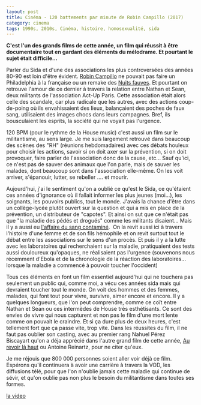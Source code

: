 ```yaml
---
layout: post
title: Cinéma - 120 battements par minute de Robin Campillo (2017)
category: cinema
tags: 1990s, 2010s, Cinéma, histoire, homosexualité, sida
---
```

**C'est l'un des grands films de cette année, un film qui réussit à être documentaire tout en gardant des éléments du mélodrame. Et pourtant le sujet était difficile...**

Parler du Sida et d'une des associations les plus controversées des années 80-90 est loin d'être évident. <a href="https://fr.wikipedia.org/wiki/Robin_Campillo">Robin Campillo</a> ne pouvait pas faire un Philadelphia à la française ou un remake des <a href="https://fr.wikipedia.org/wiki/Les_Nuits_fauves">Nuits fauves</a>. Et pourtant on retrouve l'amour de ce dernier à travers la relation entre Nathan et Sean, deux militants de l'association Act-Up Paris. Cette association était alors celle des scandale, car plus radicale que les autres, avec des actions coup-de-poing où ils envahissaient des lieux, balançaient des poches de faux sang, utilisaient des images chocs dans leurs campagnes. Bref, ils bousculaient les esprits, la société qui ne voyait pas l'urgence.

120 BPM (pour le rythme de la House music) c'est aussi un film sur le militantisme, au sens large. Je me suis largement retrouvé dans beaucoup des scènes des "RH" (réunions hebdomadaires) avec ces débats houleux pour choisir les actions, savoir si on doit axer sur la prévention, si on doit provoquer, faire parler de l'association donc de la cause, etc... Sauf qu'ici, ce n'est pas de sauver des animaux que l'on parle, mais de sauver les malades, dont beaucoup sont dans l'association elle-même. On les voit arriver, s'épanouir, lutter, se rebeller .... et mourir.

Aujourd'hui, j'ai le sentiment qu'on a oublié ce qu'est le Sida, ce qu'étaient ces années d'ignorance où il fallait informer les plus jeunes (moi...), les soignants, les pouvoirs publics, tout le monde. J'avais la chance d'être dans un collège-lycée plutôt ouvert sur la question et qui a mis en place de la prévention, un distributeur de "capotes". Et ainsi on sut que ce n'était pas que "la maladie des pédés et drogués" comme les militants disaient... Mais il y a aussi eu <a href="https://fr.wikipedia.org/wiki/Affaire_du_sang_contaminé#Chronologie">l'affaire du sang contaminé</a>.  On la revit aussi ici à travers l'histoire d'une femme et de son fils hémophile et on revit surtout tout le débat entre les associations sur le sens d'un procès. Et puis il y a la lutte avec les laboratoires qui recherchaient sur la maladie, pratiquaient des tests aussi douloureux qu'opaques, ne réalisaient pas l'urgence (souvenons nous récemment d'Ebola et de la chronologie de la réaction des laboratoires... lorsque la maladie a commencé à pouvoir toucher l'occident)

Tous ces éléments en font un film essentiel aujourd'hui qui ne touchera pas seulement un public qui, comme moi, a vécu ces années sida mais qui devraient toucher tout le monde. On voit des hommes et des femmes, malades, qui font tout pour vivre, survivre, aimer encore et encore. Il y a quelques longueurs, que l'on peut comprendre, comme ce coït entre Nathan et Sean ou ces intermèdes de House très esthétisants. Ce sont des envies de vivre qui nous capturent et non pas le film d'une mort lente comme on pouvait le craindre. Et si ça dure plus de deux heures, c'est tellement fort que ça passe vite, trop vite. Dans les réussites du film, il ne faut pas oublier son casting, avec au premier rang Nahuel Pérez Biscayart qu'on a déja apprécié dans l'autre grand film de cette année, <a href="https://cheziceman.wordpress.com/2017/11/03/cinema-au-revoir-la-haut-dalbert-dupontel-2017/">Au revoir là haut</a> ou Antoine Reinartz, pour ne citer qu'eux.

Je me réjouis que 800 000 personnes soient aller voir déjà ce film. Espérons qu'il continuera à avoir une carrière à travers la VOD, les diffusions télé, pour que l'on n'oublie jamais cette maladie qui continue de sévir, et qu'on oublie pas non plus le besoin du militantisme dans toutes ses formes.

[la video](https://www.youtube.com/watch?v=_TEzcCV8c8E)
